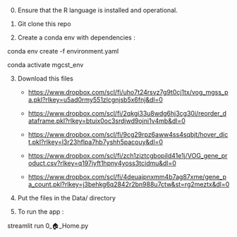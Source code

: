 0. Ensure that the R language is installed and operational.

1. Git clone this repo

2. Create a conda env with dependencies :

conda env create -f environment.yaml

conda activate mgcst_env


3. Download this files

    - https://www.dropbox.com/scl/fi/uho7t24rsvz7g9t0cj1tx/vog_mgss_pa.pkl?rlkey=u5ad0rmy551zlcgnjsb5x6fnj&dl=0

    - https://www.dropbox.com/scl/fi/2qkgi33u8wdg6hj3cg30i/reorder_dataframe.pkl?rlkey=btuix0oc3srdjwd9ojni1v4mb&dl=0

    - https://www.dropbox.com/scl/fi/9cg29rpz6aww4ss4sqbjt/hover_dict.pkl?rlkey=l3r23hflpa7hb7yshh5pacouy&dl=0

    - https://www.dropbox.com/scl/fi/zch1zjztcgbopild41e1j/VOG_gene_product.csv?rlkey=q197iyft1hpny4yoss3tcidmu&dl=0
    
    - https://www.dropbox.com/scl/fi/4deuajpnxmm4b7ag87xme/gene_pa_count.pkl?rlkey=j3behkg6q2842r2bn988u7ctw&st=rg2meztx&dl=0

4. Put the files in the Data/ directory

5. To run the app : 

streamlit run 0_🏠_Home.py
